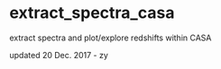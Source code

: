 # extract_spectra_casa
extract spectra and plot/explore redshifts within CASA

updated 20 Dec. 2017 - zy
